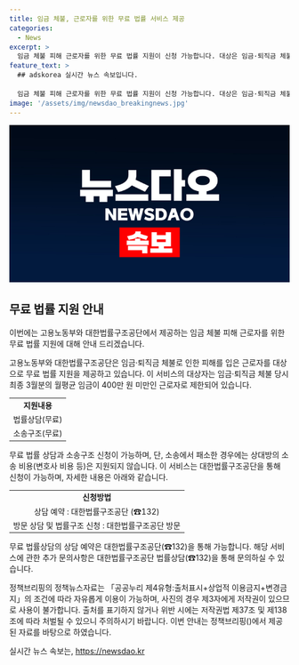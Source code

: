 ```yaml
---
title: 임금 체불, 근로자를 위한 무료 법률 서비스 제공
categories:
  - News
excerpt: >
  임금 체불 피해 근로자를 위한 무료 법률 지원이 신청 가능합니다. 대상은 임금·퇴직금 체불 피해를 입은 국내 거주 외국인 및 최종 3월분 월평균 임금이 400만 원 미만인 자로, 상담 및 소송구조 신청이 가능합니다. 소송 패소 시 상대방의 비용은 지원되지 않으며, 지원 기관은 고용노동부와 대한법률구조공단입니다. 신청은 대한법률구조공단으로 전화 예약 후 방문하여 가능합니다. 자세한 사항은 대한법률구조공단으로 문의해주세요.
feature_text: >
  ## adskorea 실시간 뉴스 속보입니다.

  임금 체불 피해 근로자를 위한 무료 법률 지원이 신청 가능합니다. 대상은 임금·퇴직금 체불 피해를 입은 국내 거주 외국인 및 최종 3월분 월평균 임금이 400만 원 미만인 자로, 상담 및 소송구조 신청이 가능합니다. 소송 패소 시 상대방의 비용은 지원되지 않으며, 지원 기관은 고용노동부와 대한법률구조공단입니다. 신청은 대한법률구조공단으로 전화 예약 후 방문하여 가능합니다. 자세한 사항은 대한법률구조공단으로 문의해주세요.
image: '/assets/img/newsdao_breakingnews.jpg'
---
```


<p><img src="/assets/img/newsdao_breakingnews.jpg" alt="adskorea 속보" /></p>

<h2 data-ke-size="size26">무료 법률 지원 안내</h2>

<p>이번에는 고용노동부와 대한법률구조공단에서 제공하는 임금 체불 피해 근로자를 위한 무료 법률 지원에 대해 안내 드리겠습니다.</p>

<p data-ke-size="size16">고용노동부와 대한법률구조공단은 임금·퇴직금 체불로 인한 피해를 입은 근로자를 대상으로 무료 법률 지원을 제공하고 있습니다. 이 서비스의 대상자는 임금·퇴직금 체불 당시 최종 3월분의 월평균 임금이 400만 원 미만인 근로자로 제한되어 있습니다.</p>

<table>
  <tr>
    <td style="text-align: center; height: 17px;"><b>지원내용</b></td>
  </tr>
  <tr>
    <td style="text-align: center; height: 17px;">법률상담(무료)</td>
  </tr>
  <tr>
    <td style="text-align: center; height: 17px;">소송구조(무료)</td>
  </tr>
</table>

<p data-ke-size="size16">무료 법률 상담과 소송구조 신청이 가능하며, 단, 소송에서 패소한 경우에는 상대방의 소송 비용(변호사 비용 등)은 지원되지 않습니다. 이 서비스는 대한법률구조공단을 통해 신청이 가능하며, 자세한 내용은 아래와 같습니다.</p>

<table>
  <tr>
    <td style="text-align: center; height: 17px;"><b>신청방법</b></td>
  </tr>
  <tr>
    <td style="text-align: center; height: 17px;">상담 예약 : 대한법률구조공단 (☎132)</td>
  </tr>
  <tr>
    <td style="text-align: center; height: 17px;">방문 상담 및 법률구조 신청 : 대한법률구조공단 방문</td>
  </tr>
</table>

<p data-ke-size="size16">무료 법률상담의 상담 예약은 대한법률구조공단(☎132)을 통해 가능합니다. 해당 서비스에 관한 추가 문의사항은 대한법률구조공단 법률상담(☎132)을 통해 문의하실 수 있습니다.</p>

<p>정책브리핑의 정책뉴스자료는 「공공누리 제4유형:출처표시+상업적 이용금지+변경금지」의 조건에 따라 자유롭게 이용이 가능하며, 사진의 경우 제3자에게 저작권이 있으므로 사용이 불가합니다. 출처를 표기하지 않거나 위반 시에는 저작권법 제37조 및 제138조에 따라 처벌될 수 있으니 주의하시기 바랍니다. 이번 안내는 정책브리핑()에서 제공된 자료를 바탕으로 하였습니다.</p>
실시간 뉴스 속보는, <a href="https://newsdao.kr" rel="dofollow">https://newsdao.kr</a>


